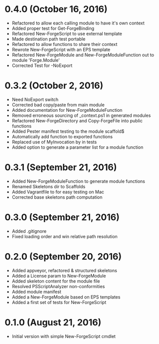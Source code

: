 # 0.4.0 (October 16, 2016)
 * Refactored to allow each calling module to have it's own context
 * Added proper test for Get-ForgeBinding
 * Refactored New-ForgeScript to use external template
 * Made destination path test portable
 * Refactored to allow functions to share their context
 * Rewrote New-ForgeScript with an EPS template
 * Refactored New-ForgeModule and New-ForgeModuleFunction out to module 'Forge.Module'
 * Corrected Test for -NoExport

# 0.3.2 (October 2, 2016)
 * Need NoExport switch
 * Corrected bad copy/paste from main module
 * Added documentation for New-ForgeModuleFunction
 * Removed erroneous sourcing of _context.ps1 in generated modules
 * Refactored New-ForgeDirectory and Copy-ForgeFile into public functions
 * Added Pester manifest testing to the module scaffold$
 * Automatically add function to exported functions
 * Replaced use of MyInvocation by  in tests
 * Added option to generate a parameter list for a module function

# 0.3.1 (September 21, 2016)
 * Added New-ForgeModuleFunction to generate module functions
 * Renamed Skeletons dir to Scaffolds
 * Added Vagrantfile to for easy testing on Mac
 * Corrected base skeletons path computation

# 0.3.0 (September 21, 2016)
 * Added .gitignore
 * Fixed loading order and win relative path resolution

# 0.2.0 (September 20, 2016) 
 * Added appveyor, refactored & structured skeletons
 * Added a License param to New-ForgeModule
 * Added skeleton content for the module file
 * Resolved PSScriptAnalyzer non-conformities
 * Added module manifest
 * Added a New-ForgeModule based on EPS templates
 * Added a first set of tests for New-ForgeScript

# 0.1.0 (August 21, 2016) 
 * Initial version with simple New-ForgeScript cmdlet
